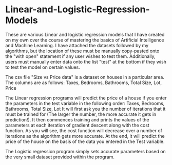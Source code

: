 # Linear-and-Logistic-Regression-Models

These are various Linear and logistic regression models that I have created on my own over the course of mastering the basics of Artificial Intelligence and Machine Learning. I have attached the datasets followed by my algorithms, but the location of these must be manually copy-pasted onto the "with open" statement if any user wishes to test them. Additionally, users must manually enter data onto the list "test" at the bottom if they wish to test the model on certain values.

The csv file "Size vs Price data" is a dataset on houses in a particular area. The columns are as follows: Taxes, Bedrooms, Bathrooms, Total Size, Lot, Price 

The Linear regression programs will predict the price of a house if you enter the parameters in the test variable in the following order: Taxes, Bedrooms, Bathrooms, Total Size, Lot
It will first ask you the number of iterations that it must be trained for (The larger the number, the more accurate it gets in prediction!). It then commences training and prints the values of the parameters at each iteration of gradient descent along with the cost function. As you will see, the cost function will decrease over a number of iterations as the algorithm gets more accurate. At the end, it will predict the price of the house on the basis of the data you entered in the Test variable.

The Logistic regression program simply sets accurate parameters based on the very small dataset provided within the program.
